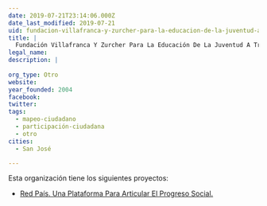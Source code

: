 ```yaml
---
date: 2019-07-21T23:14:06.000Z
date_last_modified: 2019-07-21
uid: fundacion-villafranca-y-zurcher-para-la-educacion-de-la-juventud-a-traves-del-turismo
title: |
  Fundación Villafranca Y Zurcher Para La Educación De La Juventud A Través Del Turismo
legal_name: 
description: |
  
org_type: Otro
website: 
year_founded: 2004
facebook: 
twitter: 
tags:
  - mapeo-ciudadano
  - participación-ciudadana
  - otro
cities: 
  - San José

---
```


Esta organización tiene los siguientes proyectos:

- [Red País. Una Plataforma Para Articular El Progreso Social.](/proyectos/red-pais-una-plataforma-para-articular-el-progreso-social)
